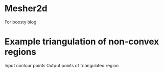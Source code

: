 # Mesher2d
For boosty blog
# Example triangulation of non-convex regions
Input contour points
Output points of triangulated region
